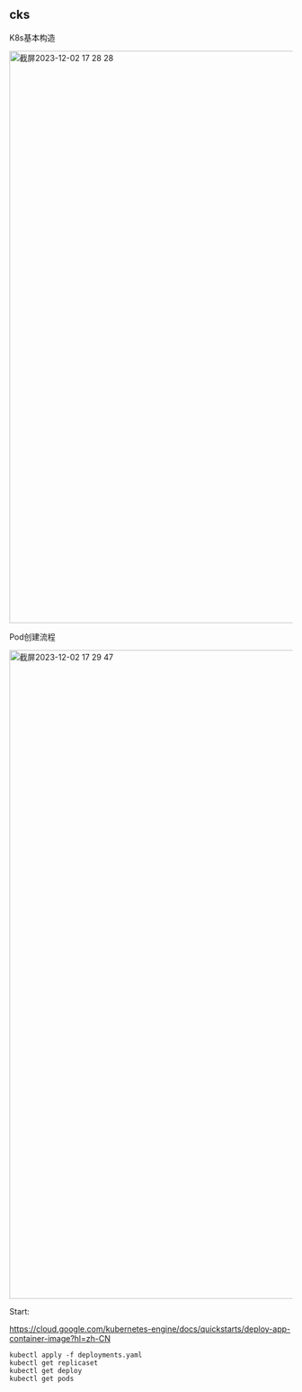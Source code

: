 ## cks

K8s基本构造

<img width="1016" alt="截屏2023-12-02 17 28 28" src="https://github.com/koobaw/nova-x/assets/52964886/8e665d8e-fe9c-47d9-85dd-e1fcc2e21069">

Pod创建流程

<img width="1152" alt="截屏2023-12-02 17 29 47" src="https://github.com/koobaw/nova-x/assets/52964886/cf4de798-d37a-411b-ad35-4bb561273c5b">


Start:

https://cloud.google.com/kubernetes-engine/docs/quickstarts/deploy-app-container-image?hl=zh-CN


```
kubectl apply -f deployments.yaml  
kubectl get replicaset 
kubectl get deploy 
kubectl get pods 
```
